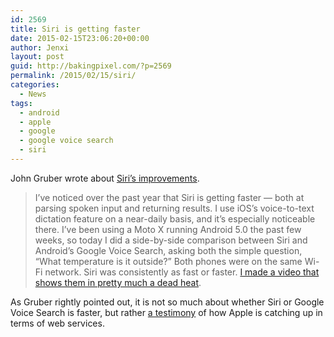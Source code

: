 ```yaml
---
id: 2569
title: Siri is getting faster
date: 2015-02-15T23:06:20+00:00
author: Jenxi
layout: post
guid: http://bakingpixel.com/?p=2569
permalink: /2015/02/15/siri/
categories:
  - News
tags:
  - android
  - apple
  - google
  - google voice search
  - siri
---
```

John Gruber wrote about [Siri&#8217;s improvements](http://daringfireball.net/2015/01/siri_improvements).

> I’ve noticed over the past year that Siri is getting faster — both at parsing spoken input and returning results. I use iOS’s voice-to-text dictation feature on a near-daily basis, and it’s especially noticeable there. I’ve been using a Moto X running Android 5.0 the past few weeks, so today I did a side-by-side comparison between Siri and Android’s Google Voice Search, asking both the simple question, “What temperature is it outside?” Both phones were on the same Wi-Fi network. Siri was consistently as fast or faster. [I made a video that shows them in pretty much a dead heat](https://vimeo.com/116694707). 

As Gruber rightly pointed out, it is not so much about whether Siri or Google Voice Search is faster, but rather [a testimony](https://storify.com/gruber/siri-performance) of how Apple is catching up in terms of web services.